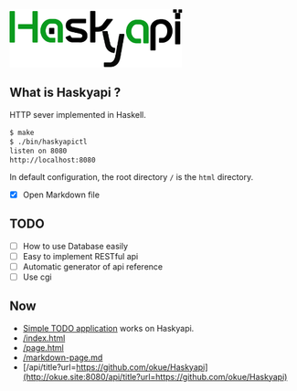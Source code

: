 <img src="https://raw.githubusercontent.com/okue/Haskyapi/master/html/img/logo.png" width="60%">

## What is Haskyapi ?

HTTP sever implemented in Haskell.

```
$ make
$ ./bin/haskyapictl
listen on 8080
http://localhost:8080
```

In default configuration, the root directory `/` is the `html` directory.

- [x] Open Markdown file

## TODO

- [ ] How to use Database easily
- [ ] Easy to implement RESTful api
- [ ] Automatic generator of api reference
- [ ] Use cgi

## Now

- [Simple TODO application](http://okue.site:8080/v2/ftodo/) works on Haskyapi.
- [/index.html](http://okue.site:8080/)
- [/page.html](http://okue.site:8080/page.html)
- [/markdown-page.md](http://okue.site:8080/markdown-page.md)
- [/api/title?url=https://github.com/okue/Haskyapi](http://okue.site:8080/api/title?url=https://github.com/okue/Haskyapi)
